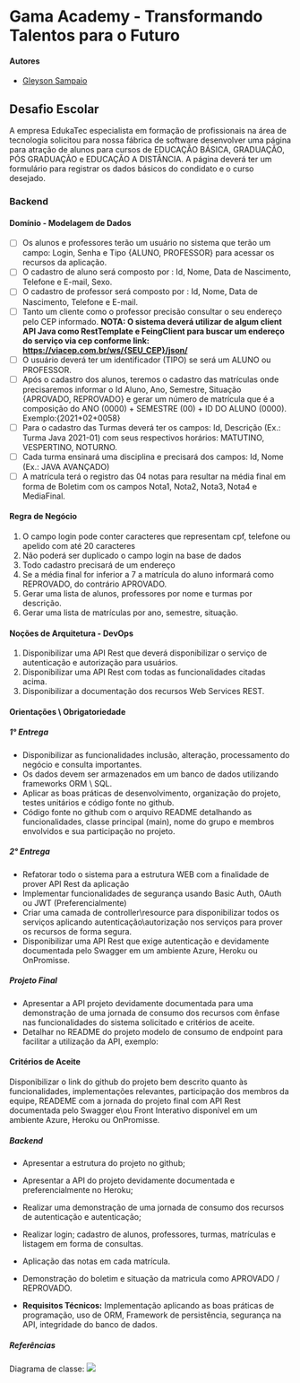 # Gama Academy - Transformando Talentos para o Futuro

#### Autores
- [Gleyson Sampaio](https://github.com/gleyson-gama)

## Desafio Escolar
A empresa EdukaTec especialista em formação de profissionais na área de tecnologia solicitou para nossa fábrica de software desenvolver uma página para atração de alunos para cursos de EDUCAÇÃO BÁSICA, GRADUAÇÃO, PÓS GRADUAÇÃO e EDUCAÇÃO A DISTÂNCIA. A página deverá ter um formulário para registrar os dados básicos do condidato e o curso desejado.


### Backend

#### Domínio - Modelagem de Dados

- [ ] Os alunos e professores terão um usuário no sistema que terão um campo: Login, Senha e Tipo {ALUNO, PROFESSOR} para acessar os recursos da aplicação.
- [ ] O cadastro de aluno será composto por : Id, Nome, Data de Nascimento, Telefone e E-mail, Sexo.
- [ ] O cadastro de professor será composto por : Id, Nome, Data de Nascimento, Telefone e E-mail.
- [ ] Tanto um cliente como o professor precisão consultar o seu endereço pelo CEP informado.
**NOTA: O sistema deverá utilizar de algum client API Java como RestTemplate e FeingClient para buscar um endereço do serviço via cep conforme link: https://viacep.com.br/ws/{SEU_CEP}/json/** 
- [ ] O usuário deverá ter um identificador (TIPO) se será um ALUNO ou PROFESSOR.
- [ ] Após o cadastro dos alunos, teremos o cadastro das matrículas onde precisaremos informar o Id Aluno, Ano, Semestre, Situação {APROVADO, REPROVADO} e gerar um número de matrícula que é a composição do ANO (0000) + SEMESTRE (00) + ID DO ALUNO (0000). Exemplo:{2021+02+0058}
- [ ] Para o cadastro das Turmas deverá ter os campos: Id, Descrição (Ex.: Turma Java 2021-01) com seus respectivos horários: MATUTINO, VESPERTINO, NOTURNO.
- [ ] Cada turma ensinará uma disciplina e precisará dos campos: Id, Nome (Ex.: JAVA AVANÇADO)
- [ ] A matrícula terá o registro das 04 notas para resultar na média final em forma de Boletim com os campos Nota1, Nota2, Nota3, Nota4 e MediaFinal.  

#### Regra de Negócio

1. O campo login pode conter caracteres que representam cpf, telefone ou apelido com até 20 caracteres
1. Não poderá ser duplicado o campo login na base de dados
1. Todo cadastro precisará de um endereço
1. Se a média final for inferior a 7 a matrícula do aluno informará como REPROVADO, do contrário APROVADO.
1. Gerar uma lista de alunos, professores por nome e turmas por descrição.
2. Gerar uma lista de matrículas por ano, semestre, situação.

#### Noções de Arquitetura - DevOps

1. Disponibilizar uma API Rest que deverá disponibilizar o serviço de autenticação e autorização para usuários.
1. Disponibilizar uma API Rest com todas as funcionalidades citadas acima.
1. Disponibilizar a documentação dos recursos Web Services REST.

#### Orientações \ Obrigatoriedade

##### 1° Entrega

- Disponibilizar as funcionalidades inclusão, alteração, processamento do negócio e consulta importantes.
- Os dados devem ser armazenados em um banco de dados utilizando frameworks ORM \ SQL.
- Aplicar as boas práticas de desenvolvimento, organização do projeto, testes unitários e código fonte no github.
- Código fonte no github com o arquivo README detalhando as funcionalidades, classe principal (main), nome do grupo e membros envolvidos e sua participação no projeto.

##### 2° Entrega

- Refatorar todo o sistema para a estrutura WEB com a finalidade de prover API Rest da aplicação
- Implementar funcionalidades de segurança usando Basic Auth, OAuth ou JWT (Preferencialmente)
- Criar uma camada de controller\resource para disponibilizar todos os serviços aplicando autenticação\autorização nos serviços para prover os recursos de forma segura. 
- Disponibilizar uma API Rest que exige autenticação e devidamente documentada pelo Swagger em um ambiente Azure, Heroku ou OnPromisse.

##### Projeto Final
- Apresentar a API projeto  devidamente documentada para uma demonstração de uma jornada de consumo dos recursos com ênfase nas funcionalidades do sistema solicitado e critérios de aceite.
- Detalhar no README do projeto modelo de consumo de endpoint para facilitar a utilização da API, exemplo:


#### Critérios de Aceite
Disponibilizar o link do github do projeto bem descrito quanto às funcionalidades, implementações relevantes, participação dos membros da equipe, READEME com a jornada do projeto final com API Rest documentada pelo Swagger e\ou Front Interativo disponível em um ambiente Azure, Heroku ou OnPromisse.


##### Backend

- Apresentar a estrutura do projeto no github;
- Apresentar a API do projeto devidamente documentada e preferencialmente no Heroku;
- Realizar uma demonstração de uma jornada de consumo dos recursos de autenticação e autenticação;

- Realizar login; cadastro de alunos, professores, turmas, matrículas  e listagem em forma de consultas.
- Aplicação das notas em cada matrícula.
- Demonstração do boletim e situação da matricula como APROVADO / REPROVADO.

- **Requisitos Técnicos:** Implementação aplicando as boas práticas de programação, uso de ORM, Framework de persistência, segurança na API, integridade do banco de dados. 

##### Referências

Diagrama de classe: 
![](https://github.com/educacao-gama/desafios-gama/blob/main/escolar/escolar-digrama.jpg)


